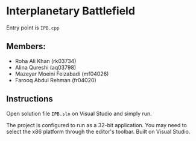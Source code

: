 # Interplanetary Battlefield

Entry point is `IPB.cpp` 

## Members:
- Roha Ali Khan (rk03734)
- Alina Qureshi (aq03798)
- Mazeyar Moeini Feizabadi (mf04026)
- Farooq Abdul Rehman (fr04020)

## Instructions
Open solution file `IPB.sln` on Visual Studio and simply run.

The project is configured to run as a 32-bit application. You may need to select the x86 platform through the editor's toolbar. 
Built on Visual Studio. 

